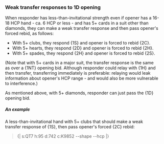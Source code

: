 ### <a name="Weak_transfer_responses_to_1D_opening"> Weak transfer responses to 1D opening

When responder has less-than-invitational strength even if opener has a 16-18 HCP hand - ca. 6 HCP or less - and has 5+ cards in a suit other than diamonds, they can make a weak transfer response and then pass opener's forced rebid, as follows:

- With 5+ clubs, they respond {1S} and opener is forced to rebid {2C}.
- With 5+ hearts, they respond {2D} and opener is forced to rebid {2H}.
- With 5+ spades, they respond {2H} and opener is forced to rebid {2S}.

(Note that with 5+ cards in a major suit, the transfer response is the same as over a {1NT} opening bid. Although responder could relay with {1H} and then transfer, transferring immediately is preferable: relaying would leak information about opener's HCP range - and would also be more vulnerable to interference.)

As mentioned above, with 5+ diamonds, responder can just pass the {1D} opening bid.

##### An example

A less-than-invitational hand with 5+ clubs that should make a weak transfer response of {1S}, then pass opener's forced {2C} rebid:

> {| s:QT7 h:95 d:742 c:K9852 --shape --hcp |}
